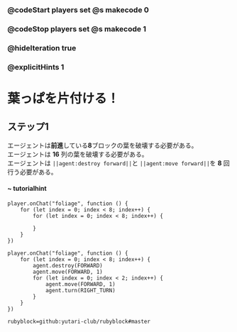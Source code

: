 ### @codeStart players set @s makecode 0
### @codeStop players set @s makecode 1

### @hideIteration true 
### @explicitHints 1


# 葉っぱを片付ける！

## ステップ1
エージェントは**前進**している**8**ブロックの葉を破壊する必要がある。</br>
エージェントは **16** 列の葉を破壊する必要がある。</br>
エージェントは ``||agent:destroy forward||``と ``||agent:move forward||``を **8** 回行う必要がある。</br>
#### ~ tutorialhint 
```blocks
player.onChat("foliage", function () {
    for (let index = 0; index < 8; index++) {
        for (let index = 0; index < 8; index++) {
        	
        }
    }
})

```

```ghost
player.onChat("foliage", function () {
    for (let index = 0; index < 8; index++) {
        agent.destroy(FORWARD)
        agent.move(FORWARD, 1)
        for (let index = 0; index < 2; index++) {
            agent.move(FORWARD, 1)
            agent.turn(RIGHT_TURN)
        }
    }
})
``` 
```package
rubyblock=github:yutari-club/rubyblock#master
```